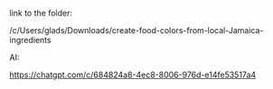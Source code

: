 
link to the folder:

/c/Users/glads/Downloads/create-food-colors-from-local-Jamaica-ingredients


AI:

https://chatgpt.com/c/684824a8-4ec8-8006-976d-e14fe53517a4
